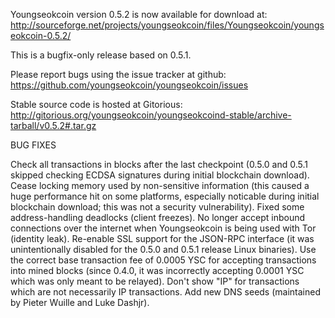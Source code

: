 Youngseokcoin version 0.5.2 is now available for download at:
http://sourceforge.net/projects/youngseokcoin/files/Youngseokcoin/youngseokcoin-0.5.2/

This is a bugfix-only release based on 0.5.1.

Please report bugs using the issue tracker at github:
https://github.com/youngseokcoin/youngseokcoin/issues

Stable source code is hosted at Gitorious:
http://gitorious.org/youngseokcoin/youngseokcoind-stable/archive-tarball/v0.5.2#.tar.gz

BUG FIXES

Check all transactions in blocks after the last checkpoint (0.5.0 and 0.5.1 skipped checking ECDSA signatures during initial blockchain download).
Cease locking memory used by non-sensitive information (this caused a huge performance hit on some platforms, especially noticable during initial blockchain download; this was
not a security vulnerability).
Fixed some address-handling deadlocks (client freezes).
No longer accept inbound connections over the internet when Youngseokcoin is being used with Tor (identity leak).
Re-enable SSL support for the JSON-RPC interface (it was unintentionally disabled for the 0.5.0 and 0.5.1 release Linux binaries).
Use the correct base transaction fee of 0.0005 YSC for accepting transactions into mined blocks (since 0.4.0, it was incorrectly accepting 0.0001 YSC which was only meant to be relayed).
Don't show "IP" for transactions which are not necessarily IP transactions.
Add new DNS seeds (maintained by Pieter Wuille and Luke Dashjr).
